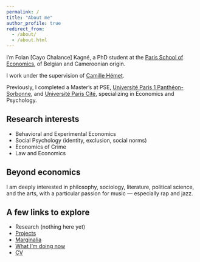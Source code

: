 ```yaml
---
permalink: /
title: "About me"
author_profile: true
redirect_from: 
  - /about/
  - /about.html
---
```


I’m Folan [Cayo Chalance] Kagné, a PhD student at the [Paris School of Economics](https://www.parisschoolofeconomics.eu/en/), of Belgian and Cameroonian origin.  

I work under the supervision of [Camille Hémet](https://sites.google.com/site/camillehemet/).  

Previously, I completed a Master’s at PSE, [Université Paris 1 Panthéon-Sorbonne](https://www.pantheonsorbonne.fr/), and [Université Paris Cité](https://u-paris.fr/), specializing in Economics and Psychology.  



## Research interests
- Behavioral and Experimental Economics  
- Social Psychology (identity, exclusion, social norms)  
- Economics of Crime  
- Law and Economics  



## Beyond economics
I am deeply interested in philosophy, sociology, literature, political science, and the arts, with a particular passion for music — especially rap and jazz.  



## A few links to explore
- Research (nothing here yet)
- [Projects](/working-projects/)  
- [Marginalia](/year-archive/)  
- [What I’m doing now](/now/)  
- [CV](/files/CV_KagnéFolan_June2025.pdf)  
